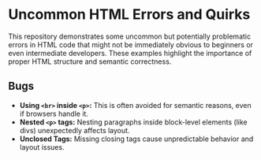 # Uncommon HTML Errors and Quirks

This repository demonstrates some uncommon but potentially problematic errors in HTML code that might not be immediately obvious to beginners or even intermediate developers.  These examples highlight the importance of proper HTML structure and semantic correctness.

## Bugs

* **Using `<br>` inside `<p>`:**  This is often avoided for semantic reasons, even if browsers handle it.
* **Nested `<p>` tags:** Nesting paragraphs inside block-level elements (like divs) unexpectedly affects layout.
* **Unclosed Tags:** Missing closing tags cause unpredictable behavior and layout issues.